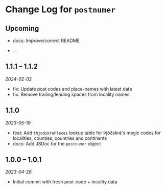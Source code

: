 # Change Log for `postnumer`

## Upcoming
- docs: Improve/correct README

- ... <!-- Add new lines here. -->

## 1.1.1 – 1.1.2

_2024-02-02_

- fix: Update post codes and place-names with latest data
- fix: Remove trailing/leading spaces from locality names

## 1.1.0

_2023-05-19_

- feat: Add `thjodskraPlaces` lookup table for Þjóðskrá's magic codes for
  localities, counties, countries and continents
- docs: Add JSDoc for the `postnumer` object

## 1.0.0 – 1.0.1

_2023-04-26_

- Initial commit with fresh post-code + locality data
